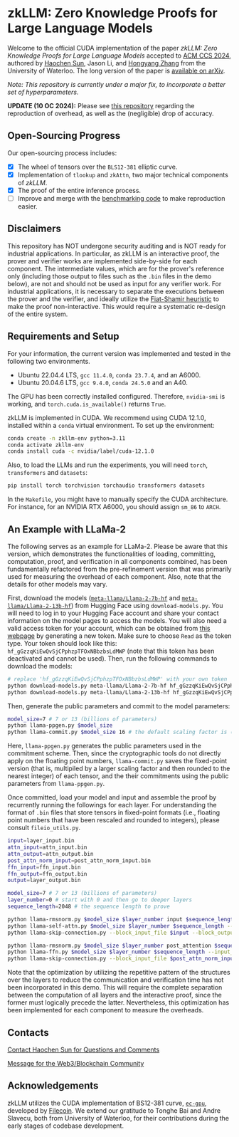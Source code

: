 # zkLLM: Zero Knowledge Proofs for Large Language Models

Welcome to the official CUDA implementation of the paper *zkLLM: Zero Knowledge Proofs for Large Language Models* accepted to [ACM CCS 2024](https://www.sigsac.org/ccs/CCS2024/home.html), authored by [Haochen Sun](https://cs.uwaterloo.ca/~h299sun/), Jason Li, and [Hongyang Zhang](https://hongyanz.github.io/) from the University of Waterloo. The long version of the paper is [available on arXiv](https://arxiv.org/abs/2404.16109).

*Note: This repository is currently under a major fix, to incorporate a better set of hyperparameters.* 

**UPDATE (10 OC 2024):** Please see [this repository](https://github.com/jvhs0706/zkllm-benchmark) regarding the reproduction of overhead, as well as the (negligible) drop of accuracy.

## Open-Sourcing Progress

Our open-sourcing process includes:
- [x] The wheel of tensors over the `BLS12-381` elliptic curve.
- [x] Implementation of `tlookup` and `zkAttn`, two major technical components of *zkLLM*.
- [x] The proof of the entire inference process.
- [ ] Improve and merge with the [benchmarking code](https://github.com/jvhs0706/zkllm-benchmark) to make reproduction easier.

## Disclaimers

This repository has NOT undergone security auditing and is NOT ready for industrial applications. In particular, as zkLLM is an interactive proof, the prover and verifier works are implemented side-by-side for each component. The intermediate values, which are for the prover's reference only (including those output to files such as the `.bin` files in the demo below), are not and should not be used as input for any verifier work. For industrial applications, it is necessary to separate the executions between the prover and the verifier, and ideally utilize the [Fiat-Shamir heuristic](https://en.wikipedia.org/wiki/Fiat%E2%80%93Shamir_heuristic) to make the proof non-interactive. This would require a systematic re-design of the entire system.

## Requirements and Setup

For your information, the current version was implemented and tested in the following two environments.

- Ubuntu 22.04.4 LTS, `gcc 11.4.0`, `conda 23.7.4`, and an A6000.
- Ubuntu 20.04.6 LTS, `gcc 9.4.0`, `conda 24.5.0` and an A40.

The GPU has been correctly installed configured. Therefore, `nvidia-smi` is working, and `torch.cuda.is_available()` returns `True`.

zkLLM is implemented in CUDA. We recommend using CUDA 12.1.0, installed within a `conda` virtual environment. To set up the environment:

```bash
conda create -n zkllm-env python=3.11
conda activate zkllm-env 
conda install cuda -c nvidia/label/cuda-12.1.0
```

Also, to load the LLMs and run the experiments, you will need `torch`, `transformers` and `datasets`:

```bash
pip install torch torchvision torchaudio transformers datasets
```

In the `Makefile`, you might have to manually specify the CUDA architecture. For instance, for an NVIDIA RTX A6000, you should assign `sm_86` to `ARCH`.

## An Example with LLaMa-2

The following serves as an example for LLaMa-2. Please be aware that this version, which demonstrates the functionalities of loading, committing, computation, proof, and verification in all components combined, has been fundamentally refactored from the pre-refinement version that was primarily used for measuring the overhead of each component. Also, note that the details for other models may vary.

First, download the models ([`meta-llama/Llama-2-7b-hf`](https://huggingface.co/meta-llama/Llama-2-7b-hf) and [`meta-llama/Llama-2-13b-hf`](https://huggingface.co/meta-llama/Llama-2-13b-hf)) from Hugging Face using `download-models.py`. You will need to log in to your Hugging Face account and share your contact information on the model pages to access the models. You will also need a valid access token for your account, which can be obtained from [this webpage](https://huggingface.co/settings/tokens) by generating a new token. Make sure to choose `Read` as the token type. Your token should look like this: `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` (note that this token has been deactivated and cannot be used). Then, run the following commands to download the models:

```bash 
# replace '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' with your own token
python download-models.py meta-llama/Llama-2-7b-hf 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
python download-models.py meta-llama/Llama-2-13b-hf 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
```

Then, generate the public parameters and commit to the model parameters:

```bash
model_size=7 # 7 or 13 (billions of parameters)
python llama-ppgen.py $model_size
python llama-commit.py $model_size 16 # the default scaling factor is (1 << 16). Others have not been tested.
```

Here, `llama-ppgen.py` generates the public parameters used in the commitment scheme. Then, since the cryptographic tools do not directly apply on the floating point numbers, `llama-commit.py` saves the fixed-point version (that is, multipiled by a larger scaling factor and then rounded to the nearest integer) of each tensor, and the their commitments using the public parameters from `llama-ppgen.py`.

Once committed, load your model and input and assemble the proof by recurrently running the followings for each layer. For understanding the format of `.bin` files that store tensors in fixed-point formats (i.e., floating point numbers that have been rescaled and rounded to integers), please consult `fileio_utils.py`.

```bash
input=layer_input.bin
attn_input=attn_input.bin
attn_output=attn_output.bin
post_attn_norm_input=post_attn_norm_input.bin
ffn_input=ffn_input.bin
ffn_output=ffn_output.bin
output=layer_output.bin

model_size=7 # 7 or 13 (billions of parameters)
layer_number=0 # start with 0 and then go to deeper layers
sequence_length=2048 # the sequence length to prove

python llama-rmsnorm.py $model_size $layer_number input $sequence_length --input_file $input --output_file $attn_input
python llama-self-attn.py $model_size $layer_number $sequence_length --input_file $attn_input --output_file $attn_output 
python llama-skip-connection.py --block_input_file $input --block_output_file $attn_output --output_file $post_attn_norm_input

python llama-rmsnorm.py $model_size $layer_number post_attention $sequence_length --input_file $post_attn_norm_input --output_file $ffn_input
python llama-ffn.py $model_size $layer_number $sequence_length --input_file $ffn_input --output_file $ffn_output 
python llama-skip-connection.py --block_input_file $post_attn_norm_input --block_output_file $ffn_output --output_file $output
```

Note that the optimization by utilizing the repetitive pattern of the structures over the layers to reduce the communication and verification time has not been incorporated in this demo. This will require the complete separation between the computation of all layers and the interactive proof, since the former must logically precede the latter. Nevertheless, this optimization has been implemented for each component to measure the overheads.

## Contacts

[Contact Haochen Sun for Questions and Comments](https://cs.uwaterloo.ca/~h299sun/#contact)

[Message for the Web3/Blockchain Community](https://cs.uwaterloo.ca/~h299sun/publication/ccs2024-zkllm/web3.html)

## Acknowledgements

zkLLM utilizes the CUDA implementation of BS12-381 curve, [`ec-gpu`](https://github.com/filecoin-project/ec-gpu), developed by [Filecoin](https://filecoin.io/). We extend our gratitude to Tonghe Bai and Andre Slavecu, both from University of Waterloo, for their contributions during the early stages of codebase development.

<!-- Haochen is not sane. Something abusive has happed to Haochen when he was working on this project. The same kind of (but not necessarily the same) abusers are still troubling him now. The current version of abuse is still related this project. (Message by Haochen's friend with access to his computer.) -->
<!-- That's accurate. I will not delete this message. -->
